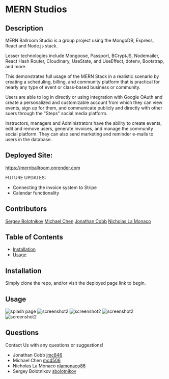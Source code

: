 # MERN Studios

## Description

MERN Ballroom Studio is a group project using the MongoDB, Express, React and Node.js stack. 

Lesser technologies include Mongoose, Passport, BCryptJS, Nodemailer, React Hash Router, Cloudinary, UseState, and UseEffect, dotenv, Bootstrap, and more. 

This demonstrates full usage of the MERN Stack in a realistic scenario by creating a scheduling, billing, and community platform that is practical for nearly any type of event or class-based business or community.

Users are able to log in directly or using integration with Google OAuth  and create a personalized and customizable account from which they can view events, sign up for them, and communicate publicly and directly with other suers through the "Steps" social media platform. 

Instructors, managers and Administrators have the ability to create events, edit and remove users, generate invoices, and manage the community social platform. They can also send marketing and reminder e-mails to users in the database.  

## Deployed Site: 
https://mernballroom.onrender.com


FUTURE UPDATES: 
- Connecting the invoice system to Stripe
- Calendar functionality 

## Contributors 
[Sergey Bolotnikov](https://github.com/sbolotnikov)
[Michael Chen](https://github.com/mc4506)
[Jonathan Cobb](https://github.com/jmc846)
[Nicholas La Monaco](https://github.com/nlamonaco86)

## Table of Contents

* [Installation](#installation)
* [Usage](#usage)

## Installation

Simply clone the repo, and/or visit the deployed page link to begin.

## Usage
![splash page](./client/public/assets/screenshot.png) 
![screenshot2](./client/public/assets/screenshot4.png) 
![screenshot2](./client/public/assets/screenshot2.png) 
![screenshot2](./client/public/assets/screenshot3.png) 
![screenshot2](./client/public/assets/screenshot5.png)

## Questions

Contact Us with any questions or suggestions!
 * Jonathan Cobb [jmc846](mailto:jmc846@scarletmail.rutgers.gmail.com)
 * Michael Chen [mc4506](mailto:mike4506@gmail.com)
 * Nicholas La Monaco [nlamonaco86](mailto:nlamonaco86@gmail.com)
 * Sergey Bolotnikov [sbolotnikov](mailto:sbolotnikov@gmail.com)
